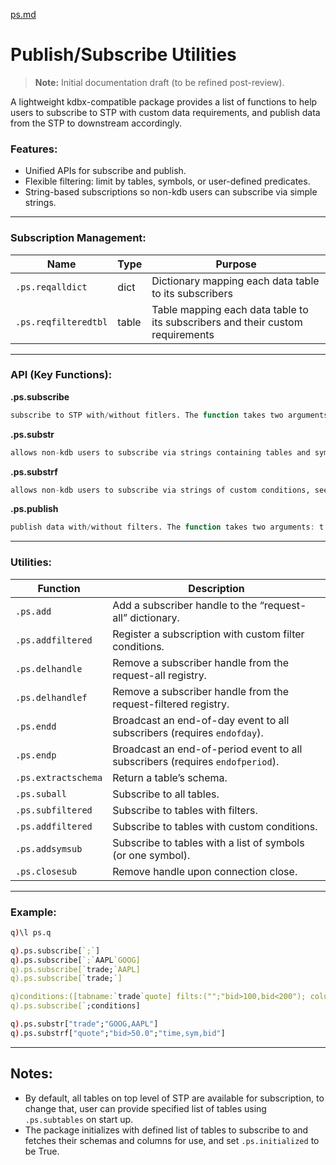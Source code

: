 [ps.md](https://github.com/user-attachments/files/22662173/ps.md)
# Publish/Subscribe Utilities
> **Note:** Initial documentation draft (to be refined post-review).


A lightweight kdbx-compatible package provides a list of functions to help users to subscribe to STP with custom data requirements, and publish data from the STP to downstream accordingly. 



### Features:
- Unified APIs for subscribe and publish.
- Flexible filtering: limit by tables, symbols, or user-defined predicates.
- String-based subscriptions so non-kdb users can subscribe via simple strings.

---

### Subscription Management:


| Name         | Type     | Purpose                                              |
| ------------ | -------- | ---------------------------------------------------- |
| `.ps.reqalldict`   | dict     | Dictionary mapping each data table to its subscribers  |
| `.ps.reqfilteredtbl`  | table    | Table mapping each data table to its subscribers and their custom requirements  |


---

### API (Key Functions):


**.ps.subscribe**

```q
subscribe to STP with/without fitlers. The function takes two arguments: tables and filters, user can specify which table or list of tables to subscribe to, default list which is all tables on top level of STP will be subscrbied if left blank; filters can be a subset of symbols or custom conditions in the form of table created by user, see examples.
```


**.ps.substr**

```q
allows non-kdb users to subscribe via strings containing tables and symbols, see examples.
```


**.ps.substrf**

```q
allows non-kdb users to subscribe via strings of custom conditions, see examples.
```


**.ps.publish**

```q
publish data with/without filters. The function takes two arguments: t and x, which are table name and data to be published respectively. when no table specified, the function will scan both reqalldict and reqfilteredtbl, when table name is found/subscribed, publish to downstream subscribers accordingly.
```

---

### Utilities:
| Function            | Description                                                                 |
|---------------------|-----------------------------------------------------------------------------|
| `.ps.add`           | Add a subscriber handle to the “request-all” dictionary.                    |
| `.ps.addfiltered`   | Register a subscription with custom filter conditions.                      |
| `.ps.delhandle`     | Remove a subscriber handle from the request-all registry.                   |
| `.ps.delhandlef`    | Remove a subscriber handle from the request-filtered registry.              |
| `.ps.endd`          | Broadcast an end-of-day event to all subscribers (requires `endofday`).     |
| `.ps.endp`          | Broadcast an end-of-period event to all subscribers (requires `endofperiod`).|
| `.ps.extractschema` | Return a table’s schema.                                                    |
| `.ps.suball` | Subscribe to all tables.                     |
| `.ps.subfiltered` | Subscribe to tables with filters.                                                   |
| `.ps.addfiltered` | Subscribe to tables with custom conditions.               
| `.ps.addsymsub` | Subscribe to tables with a list of symbols (or one symbol).                                              |
| `.ps.closesub` | Remove handle upon connection close.                 

---

### Example: 
```q
q)\l ps.q

q).ps.subscribe[`;`]
q).ps.subscribe[`;`AAPL`GOOG]
q).ps.subscribe[`trade;`AAPL]
q).ps.subscribe[`trade;`]

q)conditions:([tabname:`trade`quote] filts:("";"bid>100,bid<200"); columns:("time,sym,price";""))
q).ps.subscribe[`;conditions]

q).ps.substr["trade";"GOOG,AAPL"]
q).ps.substrf["quote";"bid>50.0";"time,sym,bid"]

```
---
## Notes:

- By default, all tables on top level of STP are available for subscription, to change that, user can provide specified list of tables using `.ps.subtables` on start up.
- The package initializes with defined list of tables to subscribe to and fetches their schemas and columns for use, and set `.ps.initialized` to be True. 



